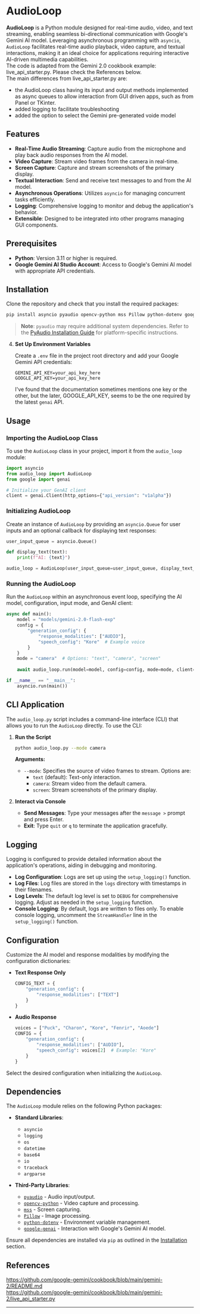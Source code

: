 # AudioLoop

**AudioLoop** is a Python module designed for real-time audio, video, and text streaming, enabling seamless bi-directional communication with Google's Gemini AI model. Leveraging asynchronous programming with `asyncio`, `AudioLoop` facilitates real-time audio playback, video capture, and textual interactions, making it an ideal choice for applications requiring interactive AI-driven multimedia capabilities.  
The code is adapted from the Gemini 2.0 cookbook example: live_api_starter.py. Please check the References below.  
The main differences from live_api_starter.py are:  
- the AudioLoop class having its input and output methods implemented as async queues to allow interaction from GUI driven apps, such as from Panel or TKinter.  
- added logging to facilitate troubleshooting  
- added the option to select the Gemini pre-generated voide model  

## Features

- **Real-Time Audio Streaming**: Capture audio from the microphone and play back audio responses from the AI model.
- **Video Capture**: Stream video frames from the camera in real-time.
- **Screen Capture**: Capture and stream screenshots of the primary display.
- **Textual Interaction**: Send and receive text messages to and from the AI model.
- **Asynchronous Operations**: Utilizes `asyncio` for managing concurrent tasks efficiently.
- **Logging**: Comprehensive logging to monitor and debug the application's behavior.
- **Extensible**: Designed to be integrated into other programs managing GUI components.

## Prerequisites

- **Python**: Version 3.11 or higher is required.
- **Google Gemini AI Studio Account**: Access to Google's Gemini AI model with appropriate API credentials.

## Installation

   Clone the repository and check that you install the required packages:

   ```bash
   pip install asyncio pyaudio opencv-python mss Pillow python-dotenv google-genai
   ```

   > **Note**: `pyaudio` may require additional system dependencies. Refer to the [PyAudio Installation Guide](https://people.csail.mit.edu/hubert/pyaudio/#downloads) for platform-specific instructions.

4. **Set Up Environment Variables**

   Create a `.env` file in the project root directory and add your Google Gemini API credentials:

   ```env
   GEMINI_API_KEY=your_api_key_here
   GOOGLE_API_KEY=your_api_key_here
   ```

   I've found that the documentation sometimes mentions one key or the other, but the later, GOOGLE_API_KEY, seems to be the one required by the latest `genai` API.  

## Usage

### Importing the AudioLoop Class

To use the `AudioLoop` class in your project, import it from the `audio_loop` module:

```python
import asyncio
from audio_loop import AudioLoop
from google import genai

# Initialize your GenAI client
client = genai.Client(http_options={"api_version": "v1alpha"})
```

### Initializing AudioLoop

Create an instance of `AudioLoop` by providing an `asyncio.Queue` for user inputs and an optional callback for displaying text responses:

```python
user_input_queue = asyncio.Queue()

def display_text(text):
    print(f"AI: {text}")

audio_loop = AudioLoop(user_input_queue=user_input_queue, display_text_callback=display_text)
```

### Running the AudioLoop

Run the `AudioLoop` within an asynchronous event loop, specifying the AI model, configuration, input mode, and GenAI client:

```python
async def main():
    model = "models/gemini-2.0-flash-exp"
    config = {
        "generation_config": {
            "response_modalities": ["AUDIO"],
            "speech_config": "Kore"  # Example voice
        }
    }
    mode = "camera"  # Options: "text", "camera", "screen"
    
    await audio_loop.run(model=model, config=config, mode=mode, client=client)

if __name__ == "__main__":
    asyncio.run(main())
```

## CLI Application

The `audio_loop.py` script includes a command-line interface (CLI) that allows you to run the `AudioLoop` directly. To use the CLI:

1. **Run the Script**

   ```bash
   python audio_loop.py --mode camera
   ```

   **Arguments:**

   - `--mode`: Specifies the source of video frames to stream. Options are:
     - `text` (default): Text-only interaction.
     - `camera`: Stream video from the default camera.
     - `screen`: Stream screenshots of the primary display.

2. **Interact via Console**

   - **Send Messages**: Type your messages after the `message >` prompt and press Enter.
   - **Exit**: Type `quit` or `q` to terminate the application gracefully.

## Logging

Logging is configured to provide detailed information about the application's operations, aiding in debugging and monitoring.

- **Log Configuration**: Logs are set up using the `setup_logging()` function.
- **Log Files**: Log files are stored in the `logs` directory with timestamps in their filenames.
- **Log Levels**: The default log level is set to `DEBUG` for comprehensive logging. Adjust as needed in the `setup_logging` function.
- **Console Logging**: By default, logs are written to files only. To enable console logging, uncomment the `StreamHandler` line in the `setup_logging()` function.

## Configuration

Customize the AI model and response modalities by modifying the configuration dictionaries:

- **Text Response Only**

  ```python
  CONFIG_TEXT = {
      "generation_config": {
          "response_modalities": ["TEXT"]
      }
  }
  ```

- **Audio Response**

  ```python
  voices = ["Puck", "Charon", "Kore", "Fenrir", "Aoede"]
  CONFIG = {
      "generation_config": {
          "response_modalities": ["AUDIO"],
          "speech_config": voices[2]  # Example: "Kore"
      }
  }
  ```

Select the desired configuration when initializing the `AudioLoop`.

## Dependencies

The `AudioLoop` module relies on the following Python packages:

- **Standard Libraries**:
  - `asyncio`
  - `logging`
  - `os`
  - `datetime`
  - `base64`
  - `io`
  - `traceback`
  - `argparse`

- **Third-Party Libraries**:
  - [`pyaudio`](https://people.csail.mit.edu/hubert/pyaudio/) - Audio input/output.
  - [`opencv-python`](https://pypi.org/project/opencv-python/) - Video capture and processing.
  - [`mss`](https://pypi.org/project/mss/) - Screen capturing.
  - [`Pillow`](https://pypi.org/project/Pillow/) - Image processing.
  - [`python-dotenv`](https://pypi.org/project/python-dotenv/) - Environment variable management.
  - [`google-genai`](https://pypi.org/project/google-genai/) - Interaction with Google's Gemini AI model.

Ensure all dependencies are installed via `pip` as outlined in the [Installation](#installation) section.

## References

https://github.com/google-gemini/cookbook/blob/main/gemini-2/README.md  
https://github.com/google-gemini/cookbook/blob/main/gemini-2/live_api_starter.py  

---
